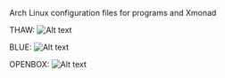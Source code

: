 Arch Linux configuration files for programs and Xmonad

THAW:
![Alt text](https://raw.github.com/windelicato/dotfiles/master/thaw_ss.png "THAW")

BLUE:
![Alt text](https://raw.github.com/windelicato/dotfiles/master/blue_ss.png "BLUE")

OPENBOX:
![Alt text](https://raw.github.com/windelicato/dotfiles/master/openbox_blue_ss.png "OPENBOX")
